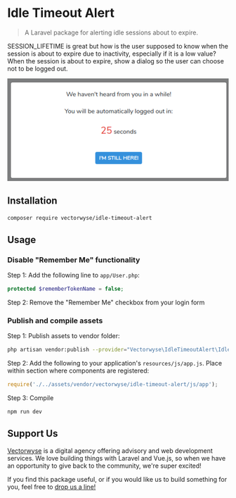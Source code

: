 # Idle Timeout Alert
> A Laravel package for alerting idle sessions about to expire.

SESSION_LIFETIME is great but how is the user supposed to know when the session is about to expire due to inactivity, especially if it is a low value? When the session is about to expire, show a dialog so the user can choose not to be logged out.

![](screenshot.png)

## Installation

```sh
composer require vectorwyse/idle-timeout-alert
```

## Usage

### Disable "Remember Me" functionality

Step 1:
Add the following line to `app/User.php`:
```php
protected $rememberTokenName = false;
```

Step 2:
Remove the "Remember Me" checkbox from your login form

### Publish and compile assets

Step 1: 
Publish assets to vendor folder:
```sh
php artisan vendor:publish --provider="Vectorwyse\IdleTimeoutAlert\IdleTimeoutAlertServiceProvider" --tag="vue-components"
```

Step 2: Add the following to your application's `resources/js/app.js`. Place within section where components are registered:
```js
require('./../assets/vendor/vectorwyse/idle-timeout-alert/js/app');
```

Step 3: Compile
```sh
npm run dev
```

## Support Us
[Vectorwyse](https://vectorwyse.com) is a digital agency offering advisory and web development services. We love building things with Laravel and Vue.js, so when we have an opportunity to give back to the community, we're super excited! 

If you find this package useful, or if you would like us to build something for you, feel free to [drop us a line!](mailto:hello@vectorwyse.com)

